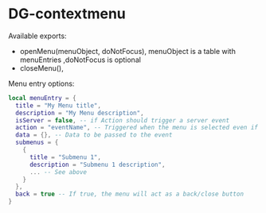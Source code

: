# DG-contextmenu

Available exports:
- openMenu(menuObject, doNotFocus), menuObject is a table with menuEntries ,doNotFocus is optional
- closeMenu(),

Menu entry options:
```lua
local menuEntry = {
  title = "My Menu title",
  description = "My Menu description",
  isServer = false, -- if Action should trigger a server event
  action = "eventName", -- Triggered when the menu is selected even if it has submenus'
  data = {}, -- Data to be passed to the event
  submenus = {
    {
      title = "Submenu 1",
      description = "Submenu 1 description",
      ... -- See above
    }
  },
  back = true -- If true, the menu will act as a back/close button
}
```